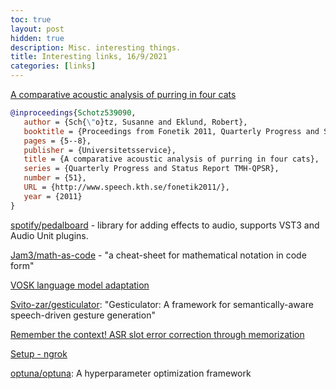 ```yaml
---
toc: true
layout: post
hidden: true
description: Misc. interesting things.
title: Interesting links, 16/9/2021
categories: [links]
---
```



[A comparative acoustic analysis of purring in four cats](https://www.diva-portal.org/smash/record.jsf?pid=diva2%3A539090&dswid=6085)

```bibtex
@inproceedings{Schotz539090,
   author = {Sch{\"o}tz, Susanne and Eklund, Robert},
   booktitle = {Proceedings from Fonetik 2011, Quarterly Progress and Status Report TMH-QPSR, Volume 51, 2011},
   pages = {5--8},
   publisher = {Universitetsservice},
   title = {A comparative acoustic analysis of purring in four cats},
   series = {Quarterly Progress and Status Report TMH-QPSR},
   number = {51},
   URL = {http://www.speech.kth.se/fonetik2011/},
   year = {2011}
}
```

[spotify/pedalboard](https://github.com/spotify/pedalboard) - library for adding effects to audio, supports VST3 and Audio Unit plugins.

[Jam3/math-as-code](https://github.com/Jam3/math-as-code) - "a cheat-sheet for mathematical notation in code form"

[VOSK language model adaptation](https://alphacephei.com/vosk/lm)

[Svito-zar/gesticulator](https://github.com/Svito-zar/gesticulator): "Gesticulator: A framework for semantically-aware speech-driven gesture generation"

[Remember the context! ASR slot error correction through memorization](https://arxiv.org/abs/2109.05092)

[Setup - ngrok](https://dashboard.ngrok.com/get-started/setup)

[optuna/optuna](https://github.com/optuna/optuna): A hyperparameter optimization framework

